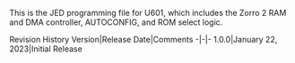 This is the JED programming file for U601, which includes the Zorro 2 RAM and DMA controller, AUTOCONFIG, and ROM select logic.

Revision History
Version|Release Date|Comments
-|-|-
1.0.0|January 22, 2023|Initial Release
